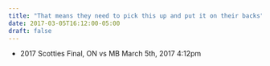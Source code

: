 ```yaml
---
title: "That means they need to pick this up and put it on their backs"
date: 2017-03-05T16:12:00-05:00
draft: false
---
```

- 2017 Scotties Final, ON vs MB March 5th, 2017 4:12pm